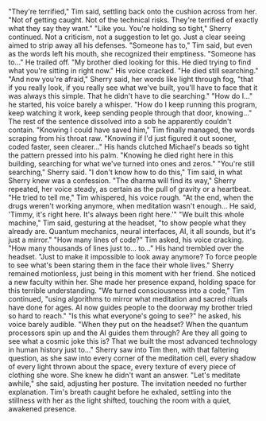"They're terrified," Tim said, settling back onto the cushion across from her. "Not of getting caught. Not of the technical risks. They're terrified of exactly what they say they want."
"Like you. You're holding so tight," Sherry continued. Not a criticism, not a suggestion to let go. Just a clear seeing aimed to strip away all his defenses.
"Someone has to," Tim said, but even as the words left his mouth, she recognized their emptiness. "Someone has to…" He trailed off. "My brother died looking for this. He died trying to find what you're sitting in right now." His voice cracked. "He died still searching."
"And now you're afraid," Sherry said, her words like light through fog, "that if you really look, if you really see what we've built, you'll have to face that it was always this simple. That he didn't have to die searching."
"How do I…" he started, his voice barely a whisper. "How do I keep running this program, keep watching it work, keep sending people through that door, knowing…" The rest of the sentence dissolved into a sob he apparently couldn't contain.
"Knowing I could have saved him," Tim finally managed, the words scraping from his throat raw. "Knowing if I'd just figured it out sooner, coded faster, seen clearer…" His hands clutched Michael's beads so tight the pattern pressed into his palm. "Knowing he died right here in this building, searching for what we've turned into ones and zeros."
"You're still searching," Sherry said.
"I don't know how to do this," Tim said, in what Sherry knew was a confession.
"The dharma will find its way," Sherry repeated, her voice steady, as certain as the pull of gravity or a heartbeat.
"He tried to tell me," Tim whispered, his voice rough. "At the end, when the drugs weren't working anymore, when meditation wasn't enough… He said, 'Timmy, it's right here. It's always been right here.'"
"We built this whole machine," Tim said, gesturing at the headset, "to show people what they already are. Quantum mechanics, neural interfaces, AI, it all sounds, but it's just a mirror."
"How many lines of code?" Tim asked, his voice cracking. "How many thousands of lines just to… to…" His hand trembled over the headset. "Just to make it impossible to look away anymore? To force people to see what's been staring them in the face their whole lives."
Sherry remained motionless, just being in this moment with her friend. She noticed a new faculty within her. She made her presence expand, holding space for this terrible understanding.
"We turned consciousness into a code," Tim continued, "using algorithms to mirror what meditation and sacred rituals have done for ages. AI now guides people to the doorway my brother tried so hard to reach."
"Is this what everyone's going to see?" he asked, his voice barely audible. "When they put on the headset? When the quantum processors spin up and the AI guides them through? Are they all going to see what a cosmic joke this is? That we built the most advanced technology in human history just to…"
Sherry saw into Tim then, with that faltering question, as she saw into every corner of the meditation cell, every shadow of every light thrown about the space, every texture of every piece of clothing she wore. She knew he didn't want an answer.
"Let's meditate awhile," she said, adjusting her posture. The invitation needed no further explanation. Tim's breath caught before he exhaled, settling into the stillness with her as the light shifted, touching the room with a quiet, awakened presence.